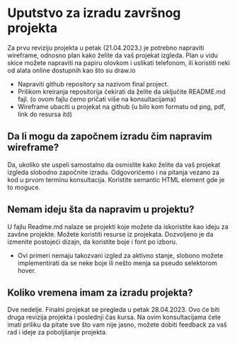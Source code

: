 # Uputstvo za izradu završnog projekta

Za prvu reviziju projekta u petak (21.04.2023.) je potrebno napraviti wireframe, odnosno plan
kako želite da vaš projekat izgleda. Plan u vidu skice možete napraviti na papiru olovkom i
uslikati telefonom, ili koristiti neki od alata online dostupnih kao što su draw.io

* Napraviti github repository sa nazivom final project.
* Prilikom kreiranja repositorija čekirati da želite da uključite README.md fajl. (o ovom
fajlu ćemo pričati više na konsultacijama)
* Wireframe ubaciti u projekat na github (u bilo kom formatu od png, pdf, link do resursa
itd)

## Da li mogu da započnem izradu čim napravim wireframe?
Da, ukoliko ste uspeli samostalno da osmislite kako želite da vaš projekat izgleda slobodno
započnite izradu. Odgovorićemo i na pitanja vezano za kod u prvom terminu konsultacija.
Koristite semantic HTML element gde je to moguce.

## Nemam ideju šta da napravim u projektu?
U fajlu Readme.md nalaze se projekti koje možete da iskoristite kao ideju
za zavšne projekte. Možete koristiti resurse iz projekata. Dozvoljeno je da izmenite postojeći
dizajn, da koristite boje i font po izboru.
* Ovi primeri nemaju takozvani izgled za aktivno stanje, slobono možete implementirati da se
neke boje ili nešto menja sa pseudo selektorom hover.

## Koliko vremena imam za izradu projekta?
Dve nedelje. Finalni projekat se pregleda u petak 28.04.2023. Ovo će biti druga revizija projekta
i poslednji čas kursa. Na ovim konsultacijama ćete imati priliku da pitate sve što vam nije jasno,
možete dobiti feedback za vaš rad i ideje za poboljšanje projekta.

